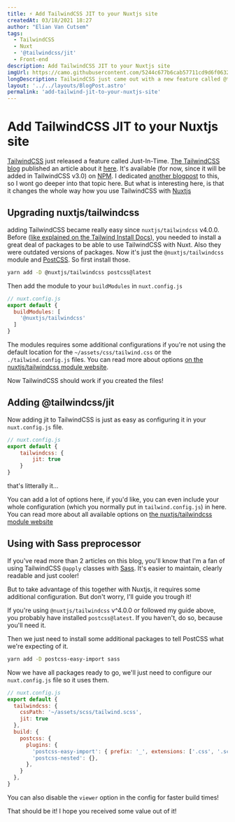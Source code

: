 ```yaml
---
title: ⚡ Add TailwindCSS JIT to your Nuxtjs site
createdAt: 03/18/2021 18:27
author: "Elian Van Cutsem"
tags:
  - TailwindCSS
  - Nuxt
  - '@tailwindcss/jit'
  - Front-end
description: Add TailwindCSS JIT to your Nuxtjs site
imgUrl: https://camo.githubusercontent.com/5244c677b6cab57711cd9d6f063220f640d2101204ffdb9332124a32233bcabc/68747470733a2f2f7461696c77696e646373732e6e7578746a732e6f72672f707265766965772e706e67
longDescription: TailwindCSS just came out with a new feature called @tailwindcss/jit. here's how you can add it to your Nuxt site.
layout: '../../layouts/BlogPost.astro'
permalink: 'add-tailwind-jit-to-your-nuxtjs-site'
---
```


# Add TailwindCSS JIT to your Nuxtjs site

[TailwindCSS](<https://tailwindcss.com>) just released a feature called Just-In-Time. [The TailwindCSS blog](<https://blog.tailwindcss.com/>) published an article about it [here](<https://blog.tailwindcss.com/just-in-time-the-next-generation-of-tailwind-css>). It's available (for now, since it will be added in TailwindCSS v3.0) on [NPM](<https://www.npmjs.com/package/@tailwindcss/jit>). I dedicated [another blogpost](<https://elianvancutsem.com/blog/what-is-tailwindcss-jit-and-how-to-use-it>) to this, so I wont go deeper into that topic here. But what is interesting here, is that it changes the whole way how you use TailwindCSS with [Nuxtjs](<https://nuxtjs.org>)

## Upgrading nuxtjs/tailwindcss

adding TailwindCSS became really easy since `nuxtjs/tailwindcss` v4.0.0. Before ([like explained on the Tailwind Install Docs](<https://tailwindcss.com/docs/guides/nuxtjs>)), you needed to install a great deal of packages to be able to use TailwindCSS with Nuxt. Also they were outdated versions of packages. Now it's just the `@nuxtjs/tailwindcss` module and [PostCSS](<https://postcss.org/>). So first install those.

```bash
yarn add -D @nuxtjs/tailwindcss postcss@latest
```

Then add the module to your `buildModules` in `nuxt.config.js`

```js
// nuxt.config.js
export default {
  buildModules: [
    '@nuxtjs/tailwindcss'
  ]
}
```

The modules requires some additional configurations if you're not using the default location for the `~/assets/css/tailwind.css` or the `./tailwind.config.js` files. You can read more about options [on the nuxtjs/tailwindcss module website](<https://tailwindcss.nuxtjs.org/options>).

Now TailwindCSS should work if you created the files!

## Adding @tailwindcss/jit

Now adding jit to TailwindCSS is just as easy as configuring it in your `nuxt.config.js` file.

```js
// nuxt.config.js
export default {
    tailwindcss: {
        jit: true
    }
}
```

that's litterally it...

You can add a lot of options here, if you'd like, you can even include your whole configuration (which you normally put in `tailwind.config.js`) in here. You can read more about all available options on [the nuxtjs/tailwindcss module website](<https://tailwindcss.nuxtjs.org/>)

## Using with Sass preprocessor

If you've read more than 2 articles on this blog, you'll know that I'm a fan of using TailwindCSS `@apply` classes with [Sass](<https://sass-lang.com>). It's easier to maintain, clearly readable and just cooler!

But to take advantage of this together with Nuxtjs, it requires some additional configuration. But don't worry, I'll guide you trough it!

If you're using `@nuxtjs/tailwindcss` v^4.0.0 or followed my guide above, you probably have installed `postcss@latest`. If you haven't, do so, because you'll need it.

Then we just need to install some additional packages to tell PostCSS what we're expecting of it.

```bash
yarn add -D postcss-easy-import sass
```

Now we have all packages ready to go, we'll just need to configure our `nuxt.config.js` file so it uses them.

```js
// nuxt.config.js
export default {
  tailwindcss: {
    cssPath: '~/assets/scss/tailwind.scss',
    jit: true
  },
  build: {
    postcss: {
      plugins: {
        'postcss-easy-import': { prefix: '_', extensions: ['.css', '.scss'] },
        'postcss-nested': {},
      },
    }
  },
}
```

You can also disable the `viewer` option in the config for faster build times!

That should be it! I hope you received some value out of it!